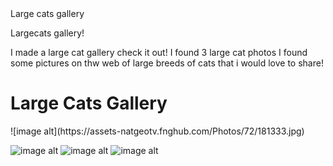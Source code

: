 <body>Large cats gallery<body>

<html1>Largecats gallery!<html1>

<large cats>

<body>I made a large cat gallery check it out!<body>

<body>I found 3 large cat photos<body>
<body>I found some pictures on thw web of large breeds of cats that i would love to share!</body>
<h1>Large Cats Gallery</h1>
![image alt](https://assets-natgeotv.fnghub.com/Photos/72/181333.jpg)

![image alt](https://s.hdnux.com/photos/01/15/15/35/20240195/3/rawImage.jpg)
![image alt](https://st2.depositphotos.com/1008660/9611/i/950/depositphotos_96115198-stock-photo-four-big-wild-cats.jpg)
![image alt](https://d36tnp772eyphs.cloudfront.net/blogs/1/2018/04/shutterstock_474609328.jpg)

